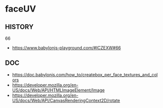 # faceUV

## HISTORY

66

- https://www.babylonjs-playground.com/#ICZEXW#66

## DOC

- https://doc.babylonjs.com/how_to/createbox_per_face_textures_and_colors
- https://developer.mozilla.org/en-US/docs/Web/API/HTMLImageElement/Image
- https://developer.mozilla.org/en-US/docs/Web/API/CanvasRenderingContext2D/rotate
